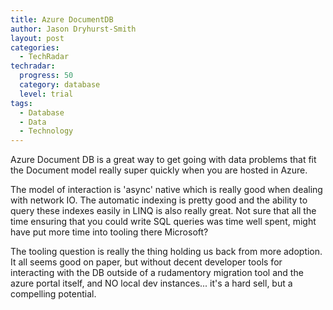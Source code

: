 ```yaml
---
title: Azure DocumentDB
author: Jason Dryhurst-Smith
layout: post
categories:
  - TechRadar
techradar:
  progress: 50
  category: database
  level: trial
tags:
  - Database
  - Data
  - Technology
---
```


Azure Document DB is a great way to get going with data problems that fit the Document model really super quickly when you are hosted in Azure.

The model of interaction is 'async' native which is really good when dealing with network IO. The automatic indexing is pretty good and the ability to query these indexes easily in LINQ is also really great. Not sure that all the time ensuring that you could write SQL queries was time well spent, might have put more time into tooling there Microsoft? 

The tooling question is really the thing holding us back from more adoption. It all seems good on paper, but without decent developer tools for interacting with the DB outside of a rudamentory migration tool and the azure portal itself, and NO local dev instances... it's a hard sell, but a compelling potential.